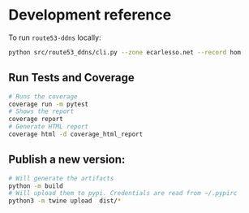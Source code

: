 # Development reference

To run `route53-ddns` locally:

```bash
python src/route53_ddns/cli.py --zone ecarlesso.net --record hom
```

## Run Tests and Coverage

```bash
# Runs the coverage
coverage run -m pytest
# Shows the report
coverage report
# Generate HTML report
coverage html -d coverage_html_report
```

## Publish a new version:

```bash
# Will generate the artifacts
python -m build
# Will upload them to pypi. Credentials are read from ~/.pypirc
python3 -m twine upload  dist/*
```
